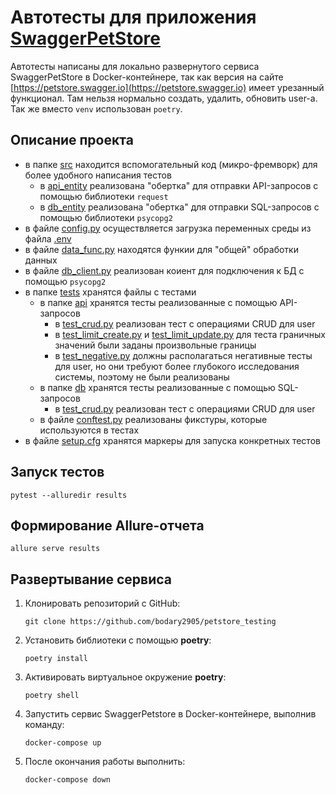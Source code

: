 # Автотесты для приложения [SwaggerPetStore](https://petstore.swagger.io/)

Автотесты написаны для локально развернутого сервиса SwaggerPetStore в Docker-контейнере, так как версия на
сайте [https://petstore.swagger.io](https://petstore.swagger.io) имеет урезанный функционал. Там нельзя нормально
создать, удалить, обновить user-а. Так же вместо `venv` использован `poetry`.

## Описание проекта

* в папке [src](src) находится вспомогательный код (микро-фремворк) для более удобного написания тестов
    * в [api_entity](src/api_entity) реализована "обертка" для отправки API-запросов с помощью библиотеки `request`
    * в [db_entity](src/db_entity) реализована "обертка" для отправки SQL-запросов с помощью библиотеки `psycopg2`
* в файле [config.py](src/config.py) осуществляется загрузка переменных среды из
  файла [.env](.env)
* в файле [data_func.py](src/data_func.py) находятся функии для "общей" обработки данных
* в файле [db_client.py](src/db_client.py) реализован коиент для подключения к БД с помощью `psycopg2`
* в папке [tests](tests) хранятся файлы с тестами
    * в папке [api](tests/api) хранятся тесты реализованные с помощью API-запросов
        * в [test_crud.py](tests/api/user/test_crud.py) реализован тест с операциями CRUD для user
        * в [test_limit_create.py](tests/api/user/test_limit_create.py)
          и [test_limit_update.py](tests/api/user/test_limit_update.py) для теста граничных значений были заданы
          произвольные границы
        * в [test_negative.py](tests/api/user/test_negative.py) должны располагаться негативные тесты для user, но они
          требуют более глубокого исследования системы, поэтому не были реализованы
    * в папке [db](tests/db) хранятся тесты реализованные с помощью SQL-запросов
        * в [test_crud.py](tests/db/test_crud.py) реализован тест с операциями CRUD для user
    * в файле [conftest.py](tests/conftest.py) реализованы фикстуры, которые используются в тестах
* в файле [setup.cfg](setup.cfg) хранятся маркеры для запуска конкретных тестов

## Запуск тестов

   ```
   pytest --alluredir results
   ```

## Формирование Allure-отчета

   ```
   allure serve results
   ```

## Развертывание сервиса

1. Клонировать репозиторий с GitHub:

   ```
   git clone https://github.com/bodary2905/petstore_testing
   ```

2. Установить библиотеки с помощью **poetry**:

   ```
   poetry install
   ```
3. Активировать виртуальное окружение **poetry**:
   ```
   poetry shell
   ```
4. Запустить сервис SwaggerPetstore в Docker-контейнере, выполнив команду:
    ```
   docker-compose up
   ```
5. После окончания работы выполнить:
    ```
   docker-compose down
   ```